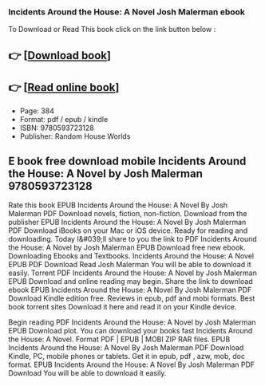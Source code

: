 ### Incidents Around the House: A Novel Josh Malerman ebook

To Download or Read This book click on the link button below :

## 👉  [**[Download book](http://ebooksharez.info/download.php?group=book&from=github.com&id=712535&lnk=1061 "Download book")**]

## 👉  [**[Read online book](http://ebooksharez.info/download.php?group=book&from=github.com&id=712535&lnk=1061 "Read online book")**]


* Page: 384
* Format: pdf / epub / kindle
* ISBN: 9780593723128
* Publisher: Random House Worlds



## E book free download mobile Incidents Around the House: A Novel  by Josh Malerman 9780593723128


Rate this book EPUB Incidents Around the House: A Novel By Josh Malerman PDF Download novels, fiction, non-fiction. Download from the publisher EPUB Incidents Around the House: A Novel By Josh Malerman PDF Download iBooks on your Mac or iOS device. Ready for reading and downloading. Today I&amp;#039;ll share to you the link to PDF Incidents Around the House: A Novel by Josh Malerman EPUB Download free new ebook. Downloading Ebooks and Textbooks. Incidents Around the House: A Novel EPUB PDF Download Read Josh Malerman You will be able to download it easily. Torrent PDF Incidents Around the House: A Novel by Josh Malerman EPUB Download and online reading may begin. Share the link to download ebook EPUB Incidents Around the House: A Novel By Josh Malerman PDF Download Kindle edition free. Reviews in epub, pdf and mobi formats. Best book torrent sites Download it here and read it on your Kindle device.

Begin reading PDF Incidents Around the House: A Novel by Josh Malerman EPUB Download plot. You can download your books fast Incidents Around the House: A Novel. Format PDF | EPUB | MOBI ZIP RAR files. EPUB Incidents Around the House: A Novel By Josh Malerman PDF Download Kindle, PC, mobile phones or tablets. Get it in epub, pdf , azw, mob, doc format. EPUB Incidents Around the House: A Novel By Josh Malerman PDF Download You will be able to download it easily.





